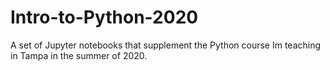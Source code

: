 # Intro-to-Python-2020
A set of Jupyter notebooks that supplement the Python course Im teaching in Tampa in the summer of 2020.

